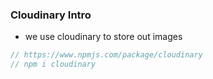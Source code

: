 ### Cloudinary Intro

- we use cloudinary to store out images

```js
// https://www.npmjs.com/package/cloudinary
// npm i cloudinary
```
